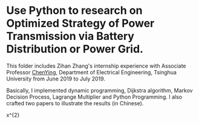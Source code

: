 # Use Python to research  on  Optimized  Strategy  of  Power  Transmission via Battery Distribution or Power Grid.

This folder includes Zihan Zhang's internship experience with Associate Professor [ChenYing](http://www.eea.tsinghua.edu.cn/publish/eea/1701/2010/20101220095500704964158/20101220095500704964158_.html), Department of Electrical Engineering, Tsinghua  University from June 2019 to July 2019. 

Basically, I implemented dynamic programming, Dijkstra algorithm,  Markov Decision Process, Lagrange Multiplier and Python Programming. I also crafted two papers to illustrate the results (in Chinese). 

x^{2}




